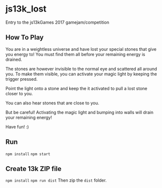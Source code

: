 # js13k_lost

Entry to the js13kGames 2017 gamejam/competition

## How To Play

You are in a weightless universe and have lost your special stones that give you energy to!
You must find them all before your remaining energy is drained.

The stones are however invisible to the normal eye and scattered all around you.
To make them visible, you can activate your magic light by keeping the trigger pressed.

Point the light onto a stone and keep the it activated  to pull a lost stone closer to you.

You can also hear stones that are close to you.

But be careful! Activating the magic light and bumping into walls will drain your remaining energy!

Have fun! :)


## Run
`npm install`
`npm start`

## Create 13k ZIP file
`npm install`
`npm run dist`
Then zip the `dist` folder.
